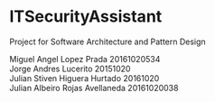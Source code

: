 # ITSecurityAssistant
Project for Software Architecture and Pattern Design



Miguel Angel Lopez Prada 20161020534  
Jorge Andres Lucerito 20151020  
Julian Stiven Higuera Hurtado 20161020  
Julian Albeiro Rojas Avellaneda 20161020038

